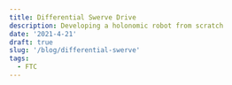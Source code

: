 ```yaml
---
title: Differential Swerve Drive
description: Developing a holonomic robot from scratch
date: '2021-4-21'
draft: true
slug: '/blog/differential-swerve'
tags:
  - FTC
---
```

